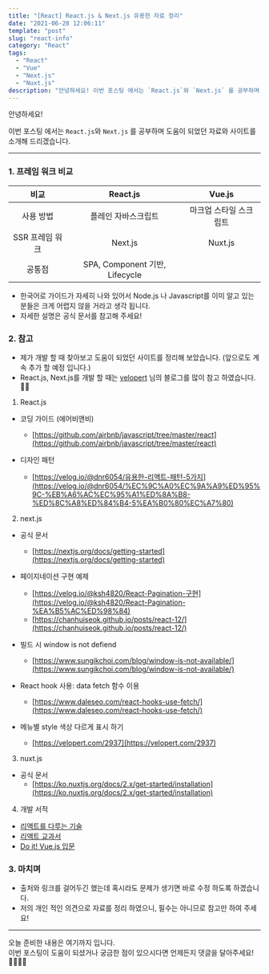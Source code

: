 ```yaml
---
title: "[React] React.js & Next.js 유용한 자료 정리"
date: "2021-06-28 12:06:11"
template: "post"
slug: "react-info"
category: "React"
tags: 
  - "React"
  - "Vue"
  - "Next.js"
  - "Nuxt.js"
description: "안녕하세요! 이번 포스팅 에서는 `React.js`와 `Next.js` 를 공부하며 도움이 되었던 자료와 사이트를 소개해 드리겠습니다."
---
```


안녕하세요!  

이번 포스팅 에서는 `React.js`와 `Next.js` 를 공부하며 도움이 되었던 자료와 사이트를 소개해 드리겠습니다.

-----
### 1. 프레임 워크 비교

|       비교       |       React.js      |          Vue.js         |
|:----------------:|:-------------------:|:-----------------------:|
|    사용 방법     | 플레인 자바스크립트 | 마크업 스타일 스크립트  |
|  SSR 프레임 워크 |     Next.js         |        Nuxt.js          |
|     공통점       |         SPA, Component 기반, Lifecycle       ||

- 한국어로 가이드가 자세히 나와 있어서 Node.js 나 Javascript를 이미 알고 있는 분들은 크게 어렵지 않을 거라고 생각 됩니다.
- 자세한 설명은 공식 문서를 참고해 주세요!


### 2. 참고
- 제가 개발 할 때 찾아보고 도움이 되었던 사이트를 정리해 보았습니다. (앞으로도 계속 추가 할 예정 입니다.)
- React.js, Next.js를 개발 할 때는 [velopert](https://velopert.com/) 님의 블로그를 많이 참고 하였습니다.👍🏻

1. React.js
- 코딩 가이드 (에어비앤비)
  - [https://github.com/airbnb/javascript/tree/master/react](https://github.com/airbnb/javascript/tree/master/react)
  
- 디자인 패턴  
  - [https://velog.io/@dnr6054/유용한-리액트-패턴-5가지](https://velog.io/@dnr6054/%EC%9C%A0%EC%9A%A9%ED%95%9C-%EB%A6%AC%EC%95%A1%ED%8A%B8-%ED%8C%A8%ED%84%B4-5%EA%B0%80%EC%A7%80)

  
2.  next.js
- 공식 문서
  - [https://nextjs.org/docs/getting-started](https://nextjs.org/docs/getting-started)
  
- 페이지네이션 구현 예제
  - [https://velog.io/@ksh4820/React-Pagination-구현](https://velog.io/@ksh4820/React-Pagination-%EA%B5%AC%ED%98%84)
  - [https://chanhuiseok.github.io/posts/react-12/](https://chanhuiseok.github.io/posts/react-12/)

- 빌드 시 window is not defiend
  - [https://www.sungikchoi.com/blog/window-is-not-available/](https://www.sungikchoi.com/blog/window-is-not-available/)

- React hook 사용: data fetch 함수 이용
  - [https://www.daleseo.com/react-hooks-use-fetch/](https://www.daleseo.com/react-hooks-use-fetch/)

- 메뉴별 style 색상 다르게 표시 하기
  - [https://velopert.com/2937](https://velopert.com/2937)

3. nuxt.js
- 공식 문서
  - [https://ko.nuxtjs.org/docs/2.x/get-started/installation](https://ko.nuxtjs.org/docs/2.x/get-started/installation)
  
4. 개발 서적
- [리액트를 다루는 기술](http://www.yes24.com/Product/Goods/78233628)
- [리액트 교과서](http://www.yes24.com/Product/Goods/60763065?OzSrank=13)
- [Do it! Vue.js 입문](http://www.yes24.com/Product/Goods/58206961?OzSrank=2)


### 3. 마치며
- 출처와 링크를 걸어두긴 했는데 혹시라도 문제가 생기면 바로 수정 하도록 하겠습니다.
- 저의 개인 적인 의견으로 자료를 정리 하였으니, 필수는 아니므로 참고만 하여 주세요!

-----

오늘 준비한 내용은 여기까지 입니다.  
이번 포스팅이 도움이 되셨거나 궁금한 점이 있으시다면 언제든지 댓글을 달아주세요!🙋🏻‍♀️✨    

